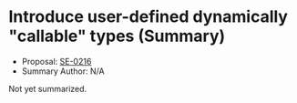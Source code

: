 # Introduce user-defined dynamically "callable" types (Summary)

* Proposal: [SE-0216](https://github.com/apple/swift-evolution/blob/main/proposals/0216-dynamic-callable.md)
* Summary Author: N/A

Not yet summarized.
